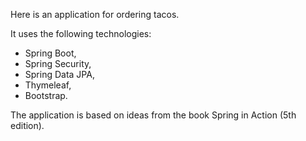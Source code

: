 Here is an application for ordering tacos.

It uses the following technologies:
- Spring Boot,
- Spring Security,
- Spring Data JPA,
- Thymeleaf,
- Bootstrap.

The application is based on ideas from the book Spring in Action (5th edition).
